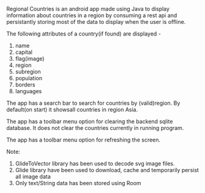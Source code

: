Regional Countries is an android app made using Java to display information about countries in a region by consuming a rest api and persistantly storing most of the data to display when the user is offline.

The following attributes of a country(if found) are displayed - 
1. name
2. capital
3. flag(image)
4. region
5. subregion
6. population
7. borders
8. languages

The app has a search bar to search for countries by (valid)region. By default(on start) it showsall countries in region Asia.

The app has a toolbar menu option for clearing the backend sqlite database. It does not clear the countries currently in running program.

The app has a toolbar menu option for refreshing the screen.

Note:
1. GlideToVector library has been used to decode svg image files.
2. Glide library have been used to download, cache and temporarily persist all image data
3. Only text/String data has been stored using Room
